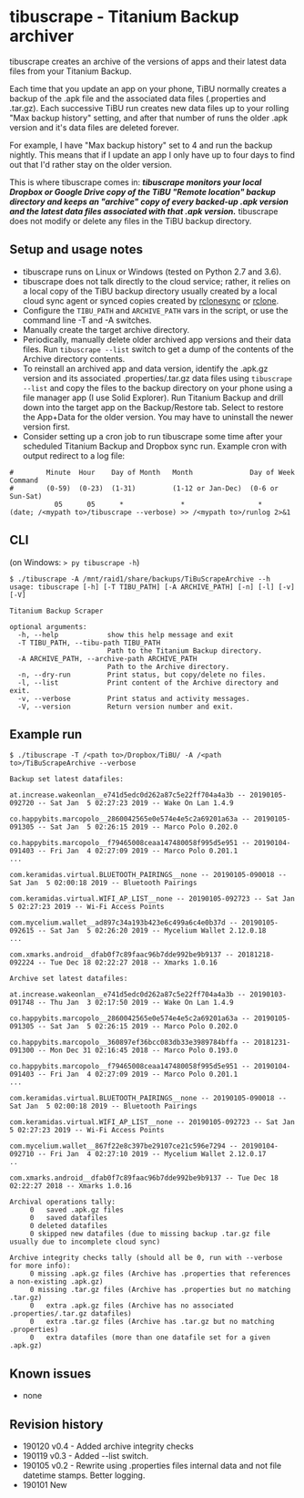 # tibuscrape - Titanium Backup archiver

tibuscrape creates an archive of the versions of apps and their latest data files from your Titanium Backup.  

Each time that you update an app on your phone, TiBU normally creates a backup of the .apk file and the associated data files (.properties and .tar.gz).
Each successive TiBU run creates new data files up to your rolling "Max backup history" setting, and after that number of runs the older .apk version and it's data files are deleted forever.  

For example, I have "Max backup history" set to 4 and run the backup nightly.  This means that if I update an app I only have up to four days to find out that I'd rather stay on the older version.

This is where tibuscrape comes in:  **_tibuscrape monitors your local Dropbox or Google Drive copy of the TiBU "Remote location" backup directory and keeps an "archive" copy of every backed-up .apk version and the latest data files associated with that .apk version._** tibuscrape does not modify or delete any files in the TiBU backup directory.

## Setup and usage notes
- tibuscrape runs on Linux or Windows (tested on Python 2.7 and 3.6).  
- tibuscrape does not talk directly to the cloud service; rather, it relies on a local copy of the TiBU backup directory usually created by a local cloud sync agent or synced copies created by [rclonesync](https://github.com/cjnaz/rclonesync-V2) or [rclone](https://rclone.org/).
- Configure the `TIBU_PATH` and `ARCHIVE_PATH` vars in the script, or use the command line -T and -A switches.
- Manually create the target archive directory.
- Periodically, manually delete older archived app versions and their data files.  Run `tibuscrape --list` switch to get a dump of the contents of the Archive directory contents.
- To reinstall an archived app and data version, identify the .apk.gz version and its associated .properties/.tar.gz data files using `tibuscrape --list` and copy the files to the backup directory on your phone using a file manager app (I use Solid Explorer). Run Titanium Backup and drill down into the target app on the Backup/Restore tab.  Select to restore the App+Data for the older version.  You may have to uninstall the newer version first.
- Consider setting up a cron job to run tibuscrape some time after your scheduled Titanium Backup and Dropbox sync run.  Example cron with output redirect to a log file:

```
#        Minute  Hour    Day of Month   Month              Day of Week       Command    
#        (0-59)  (0-23)  (1-31)         (1-12 or Jan-Dec)  (0-6 or Sun-Sat)
           05      05      *              *                  *               (date; /<mypath to>/tibuscrape --verbose) >> /<mypath to>/runlog 2>&1
```
## CLI

(on Windows:  `> py tibuscrape -h`)

```
$ ./tibuscrape -A /mnt/raid1/share/backups/TiBuScrapeArchive --h
usage: tibuscrape [-h] [-T TIBU_PATH] [-A ARCHIVE_PATH] [-n] [-l] [-v] [-V]

Titanium Backup Scraper

optional arguments:
  -h, --help            show this help message and exit
  -T TIBU_PATH, --tibu-path TIBU_PATH
                        Path to the Titanium Backup directory.
  -A ARCHIVE_PATH, --archive-path ARCHIVE_PATH
                        Path to the Archive directory.
  -n, --dry-run         Print status, but copy/delete no files.
  -l, --list            Print content of the Archive directory and exit.
  -v, --verbose         Print status and activity messages.
  -V, --version         Return version number and exit.

```

## Example run
```
$ ./tibuscrape -T /<path to>/Dropbox/TiBU/ -A /<path to>/TiBuScrapeArchive --verbose

Backup set latest datafiles:
                    at.increase.wakeonlan__e741d5edc0d262a87c5e22ff704a4a3b -- 20190105-092720 -- Sat Jan  5 02:27:23 2019 -- Wake On Lan 1.4.9
                   co.happybits.marcopolo__2860042565e0e574e4e5c2a69201a63a -- 20190105-091305 -- Sat Jan  5 02:26:15 2019 -- Marco Polo 0.202.0
                   co.happybits.marcopolo__f79465008ceaa147480058f995d5e951 -- 20190104-091403 -- Fri Jan  4 02:27:09 2019 -- Marco Polo 0.201.1
...
                             com.keramidas.virtual.BLUETOOTH_PAIRINGS__none -- 20190105-090018 -- Sat Jan  5 02:00:18 2019 -- Bluetooth Pairings
                                   com.keramidas.virtual.WIFI_AP_LIST__none -- 20190105-092723 -- Sat Jan  5 02:27:23 2019 -- Wi-Fi Access Points
                      com.mycelium.wallet__ad897c34a193b423e6c499a6c4e0b37d -- 20190105-092615 -- Sat Jan  5 02:26:20 2019 -- Mycelium Wallet 2.12.0.18
...
                       com.xmarks.android__dfab0f7c89faac96b7dde992be9b9137 -- 20181218-092224 -- Tue Dec 18 02:22:27 2018 -- Xmarks 1.0.16

Archive set latest datafiles:
                    at.increase.wakeonlan__e741d5edc0d262a87c5e22ff704a4a3b -- 20190103-091748 -- Thu Jan  3 02:17:50 2019 -- Wake On Lan 1.4.9
                   co.happybits.marcopolo__2860042565e0e574e4e5c2a69201a63a -- 20190105-091305 -- Sat Jan  5 02:26:15 2019 -- Marco Polo 0.202.0
                   co.happybits.marcopolo__360897ef36bcc083db33e3989784bffa -- 20181231-091300 -- Mon Dec 31 02:16:45 2018 -- Marco Polo 0.193.0
                   co.happybits.marcopolo__f79465008ceaa147480058f995d5e951 -- 20190104-091403 -- Fri Jan  4 02:27:09 2019 -- Marco Polo 0.201.1
...
                             com.keramidas.virtual.BLUETOOTH_PAIRINGS__none -- 20190105-090018 -- Sat Jan  5 02:00:18 2019 -- Bluetooth Pairings
                                   com.keramidas.virtual.WIFI_AP_LIST__none -- 20190105-092723 -- Sat Jan  5 02:27:23 2019 -- Wi-Fi Access Points
                      com.mycelium.wallet__867f22e8c397be29107ce21c596e7294 -- 20190104-092710 -- Fri Jan  4 02:27:10 2019 -- Mycelium Wallet 2.12.0.17
..
                       com.xmarks.android__dfab0f7c89faac96b7dde992be9b9137 -- Tue Dec 18 02:22:27 2018 -- Xmarks 1.0.16

Archival operations tally:
     0   saved .apk.gz files
     0   saved datafiles
     0 deleted datafiles
     0 skipped new datafiles (due to missing backup .tar.gz file usually due to incomplete cloud sync)

Archive integrity checks tally (should all be 0, run with --verbose for more info):
     0 missing .apk.gz files (Archive has .properties that references a non-existing .apk.gz)
     0 missing .tar.gz files (Archive has .properties but no matching .tar.gz)
     0   extra .apk.gz files (Archive has no associated .properties/.tar.gz datafiles)
     0   extra .tar.gz files (Archive has .tar.gz but no matching .properties)
     0   extra datafiles (more than one datafile set for a given .apk.gz)
```
## Known issues
- none

## Revision history
- 190120 v0.4 - Added archive integrity checks
- 190119 v0.3 - Added --list switch.
- 190105 v0.2 - Rewrite using .properties files internal data and not file datetime stamps.  Better logging.
- 190101 New
